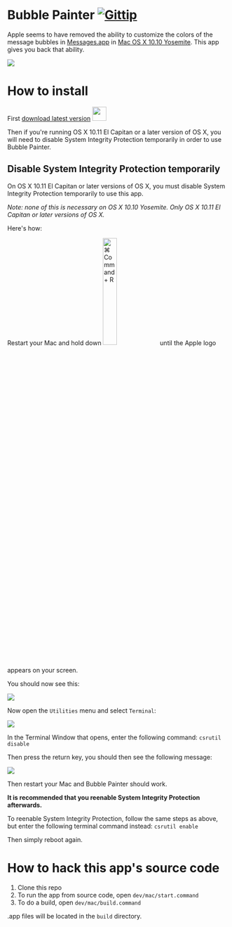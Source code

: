 Bubble Painter [![Gittip](http://img.shields.io/gittip/kethinov.png)](https://www.gittip.com/kethinov/)
===

Apple seems to have removed the ability to customize the colors of the message bubbles in [Messages.app](http://en.wikipedia.org/wiki/Messages_%28application%29#OS_X_version) in [Mac OS X 10.10 Yosemite](http://www.apple.com/osx). This app gives you back that ability.

<a href='https://raw.githubusercontent.com/kethinov/BubblePainter/master/screenshot.png'><img src='https://raw.githubusercontent.com/kethinov/BubblePainter/master/assets/screenshot.png'></a>

How to install
===

First [download latest version](https://github.com/kethinov/BubblePainter/releases/latest) <a href='https://github.com/kethinov/BubblePainter/releases/latest'><img src='https://raw.githubusercontent.com/kethinov/BubblePainter/master/dev/appicon.png' width='32' height='32'></a>

Then if you're running OS X 10.11 El Capitan or a later version of OS X, you will need to disable System Integrity Protection temporarily in order to use Bubble Painter.

Disable System Integrity Protection temporarily
---

On OS X 10.11 El Capitan or later versions of OS X, you must disable System Integrity Protection temporarily to use this app.

*Note: none of this is necessary on OS X 10.10 Yosemite. Only OS X 10.11 El Capitan or later versions of OS X.*

Here's how:

Restart your Mac and hold down <img src='https://raw.githubusercontent.com/kethinov/BubblePainter/master/assets/cmdr.png' width='25%' height='25%' alt='⌘ Command + R'> until the Apple logo appears on your screen.

You should now see this:

<img src='https://raw.githubusercontent.com/kethinov/BubblePainter/master/assets/recoverymode.png'>

Now open the `Utilities` menu and select `Terminal`:

<img src='https://raw.githubusercontent.com/kethinov/BubblePainter/master/assets/terminal1.png'>

In the Terminal Window that opens, enter the following command: `csrutil disable`

Then press the return key, you should then see the following message:

<img src='https://raw.githubusercontent.com/kethinov/BubblePainter/master/assets/terminal2.png'>

Then restart your Mac and Bubble Painter should work.

**It is recommended that you reenable System Integrity Protection afterwards.**

To reenable System Integrity Protection, follow the same steps as above, but enter the following terminal command instead: `csrutil enable`

Then simply reboot again.

How to hack this app's source code
===

1. Clone this repo
2. To run the app from source code, open `dev/mac/start.command`
3. To do a build, open `dev/mac/build.command`

.app files will be located in the `build` directory.